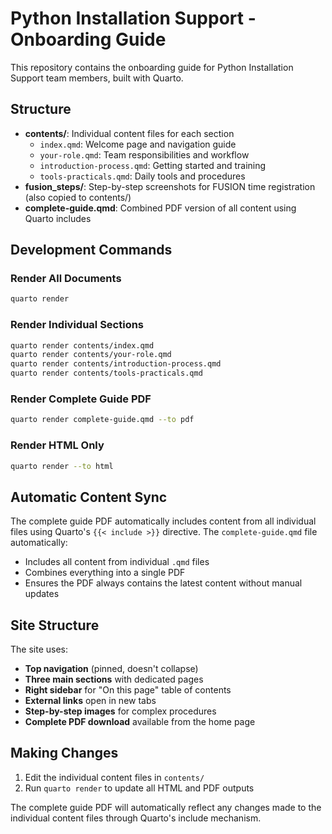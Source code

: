 # Python Installation Support - Onboarding Guide

This repository contains the onboarding guide for Python Installation Support team members, built with Quarto.

## Structure

- **contents/**: Individual content files for each section
  - `index.qmd`: Welcome page and navigation guide
  - `your-role.qmd`: Team responsibilities and workflow
  - `introduction-process.qmd`: Getting started and training
  - `tools-practicals.qmd`: Daily tools and procedures
- **fusion_steps/**: Step-by-step screenshots for FUSION time registration (also copied to contents/)
- **complete-guide.qmd**: Combined PDF version of all content using Quarto includes

## Development Commands

### Render All Documents
```bash
quarto render
```

### Render Individual Sections
```bash
quarto render contents/index.qmd
quarto render contents/your-role.qmd
quarto render contents/introduction-process.qmd
quarto render contents/tools-practicals.qmd
```

### Render Complete Guide PDF
```bash
quarto render complete-guide.qmd --to pdf
```

### Render HTML Only
```bash
quarto render --to html
```

## Automatic Content Sync

The complete guide PDF automatically includes content from all individual files using Quarto's `{{< include >}}` directive. The `complete-guide.qmd` file automatically:
- Includes all content from individual `.qmd` files  
- Combines everything into a single PDF
- Ensures the PDF always contains the latest content without manual updates

## Site Structure

The site uses:
- **Top navigation** (pinned, doesn't collapse)
- **Three main sections** with dedicated pages
- **Right sidebar** for "On this page" table of contents
- **External links** open in new tabs
- **Step-by-step images** for complex procedures
- **Complete PDF download** available from the home page

## Making Changes

1. Edit the individual content files in `contents/`
2. Run `quarto render` to update all HTML and PDF outputs

The complete guide PDF will automatically reflect any changes made to the individual content files through Quarto's include mechanism.